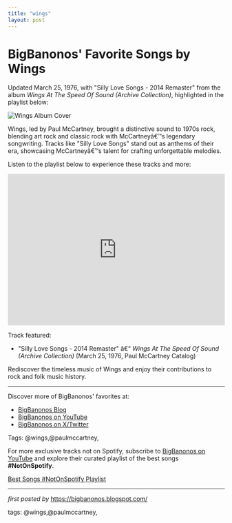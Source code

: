 ```yaml
---
title: "wings"
layout: post
---
```

<div class="post-title"> <h1>BigBanonos' Favorite Songs by Wings</h1>
</div>
<p>Updated March 25, 1976, with "Silly Love Songs - 2014 Remaster" from the album <i>Wings At The Speed Of Sound (Archive Collection)</i>, highlighted in the playlist below:</p>
<div class="post-image"> <img src="https://upload.wikimedia.org/wikipedia/en/4/41/Wings_1976.jpg" alt="Wings Album Cover">
</div>
<p>Wings, led by Paul McCartney, brought a distinctive sound to 1970s rock, blending art rock and classic rock with McCartneyâ€™s legendary songwriting. Tracks like "Silly Love Songs" stand out as anthems of their era, showcasing McCartneyâ€™s talent for crafting unforgettable melodies.</p>
<p>Listen to the playlist below to experience these tracks and more:</p>
<div class="spotify-embed"> <iframe src="https://open.spotify.com/embed/playlist/1go2grgHB2shWkn0yDd5tO?utm_source=generator" width="100%" height="352" frameBorder="0" allowfullscreen="" allow="autoplay; clipboard-write; encrypted-media; fullscreen; picture-in-picture" loading="lazy"></iframe>
</div>
<p>Track featured:</p>
<ul> <li>"Silly Love Songs - 2014 Remaster" â€“ <i>Wings At The Speed Of Sound (Archive Collection)</i> (March 25, 1976, Paul McCartney Catalog)</li>
</ul>
<p>Rediscover the timeless music of Wings and enjoy their contributions to rock and folk music history.</p>
<hr>
<div class="post-footer"> <p>Discover more of BigBanonos' favorites at:</p> <ul> <li><a href="https://bigbanonos.blogspot.com/" target="_blank">BigBanonos Blog</a></li> <li><a href="https://www.youtube.com/@BigBanonos" target="_blank">BigBanonos on YouTube</a></li> <li><a href="https://x.com/bigbanonos" target="_blank">BigBanonos on X/Twitter</a></li> </ul>
</div>
<div class="post-tags"> Tags: @wings,@paulmccartney,
</div>


<!--Subscribe and Playlist Links-->
<div>
    <p>For more exclusive tracks not on Spotify, subscribe to <a href="https://www.youtube.com/@BigBanonos" target="_blank">BigBanonos on YouTube</a> and explore their curated playlist of the best songs <strong>#NotOnSpotify</strong>.</p>
    <p><a href="https://www.youtube.com/playlist?list=PLtuNtuTatqI0kFahUCbtbfenC_ET5O_tr" target="_blank">Best Songs #NotOnSpotify Playlist<br /></a></p></div>

<hr />

<p><em>first posted by</em> <a href="https://bigbanonos.blogspot.com/" rel="noopener" target="_new">https://bigbanonos.blogspot.com/</a></p>

<p>tags: @wings,@paulmccartney,</p>
